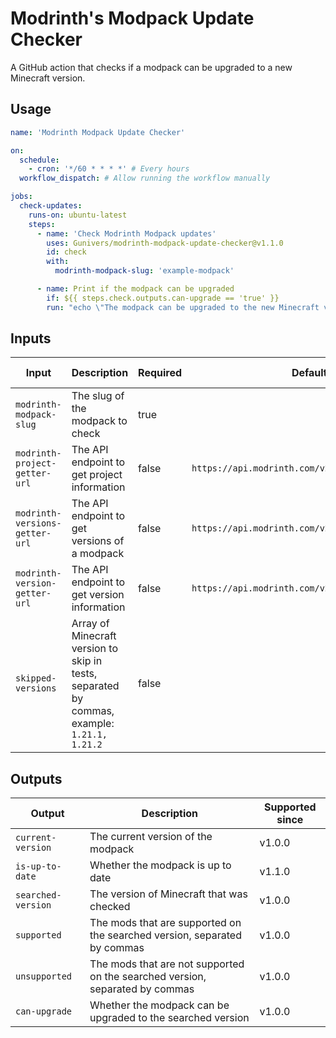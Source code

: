 # Modrinth's Modpack Update Checker

A GitHub action that checks if a modpack can be upgraded to a new Minecraft version.

## Usage

```yaml
name: 'Modrinth Modpack Update Checker'

on:
  schedule:
    - cron: '*/60 * * * *' # Every hours
  workflow_dispatch: # Allow running the workflow manually

jobs:
  check-updates:
    runs-on: ubuntu-latest
    steps:
      - name: 'Check Modrinth Modpack updates'
        uses: Gunivers/modrinth-modpack-update-checker@v1.1.0
        id: check
        with:
          modrinth-modpack-slug: 'example-modpack'

      - name: Print if the modpack can be upgraded
        if: ${{ steps.check.outputs.can-upgrade == 'true' }}
        run: "echo \"The modpack can be upgraded to the new Minecraft version\""
```

## Inputs

| Input | Description | Required | Default | Supported since |
|-------|-------------|----------|---------|----------------|
| `modrinth-modpack-slug` | The slug of the modpack to check | true | | v1.0.0 |
| `modrinth-project-getter-url` | The API endpoint to get project information | false | `https://api.modrinth.com/v2/project/{}` | v1.0.0 |
| `modrinth-versions-getter-url` | The API endpoint to get versions of a modpack | false | `https://api.modrinth.com/v2/project/{}/version` | v1.0.0 |
| `modrinth-version-getter-url` | The API endpoint to get version information | false | `https://api.modrinth.com/v2/version/{}` | v1.0.0 |
| `skipped-versions` | Array of Minecraft version to skip in tests, separated by commas, example: `1.21.1, 1.21.2` | false | | v1.0.0 |

## Outputs

<!-- A table of outputs with their description -->

| Output | Description | Supported since |
|--------|-------------|----------------|
| `current-version` | The current version of the modpack | v1.0.0 |
| `is-up-to-date` | Whether the modpack is up to date | v1.1.0 |
| `searched-version` | The version of Minecraft that was checked | v1.0.0 |
| `supported` | The mods that are supported on the searched version, separated by commas | v1.0.0 |
| `unsupported` | The mods that are not supported on the searched version, separated by commas | v1.0.0 |
| `can-upgrade` | Whether the modpack can be upgraded to the searched version | v1.0.0 |
